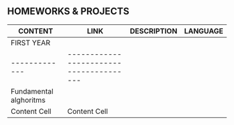 HOMEWORKS & PROJECTS 
---------------------

|    CONTENT   |    LINK       | DESCRIPTION | LANGUAGE |
| -------------| ------------- | ----------- |----------|
|   FIRST YEAR |                                        |
| -------------| ---------------------------------------|
| Fundamental alghoritms  |  |             |
| Content Cell  | Content Cell  |             |

